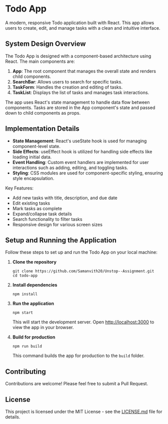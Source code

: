 # Todo App

A modern, responsive Todo application built with React. This app allows users to create, edit, and manage tasks with a clean and intuitive interface.

## System Design Overview

The Todo App is designed with a component-based architecture using React. The main components are:

1. **App**: The root component that manages the overall state and renders child components.
2. **SearchBar**: Allows users to search for specific tasks.
3. **TaskForm**: Handles the creation and editing of tasks.
4. **TaskList**: Displays the list of tasks and manages task interactions.

The app uses React's state management to handle data flow between components. Tasks are stored in the App component's state and passed down to child components as props.

## Implementation Details

- **State Management**: React's useState hook is used for managing component-level state.
- **Side Effects**: useEffect hook is utilized for handling side effects like loading initial data.
- **Event Handling**: Custom event handlers are implemented for user interactions such as adding, editing, and toggling tasks.
- **Styling**: CSS modules are used for component-specific styling, ensuring style encapsulation.

Key Features:
- Add new tasks with title, description, and due date
- Edit existing tasks
- Mark tasks as complete
- Expand/collapse task details
- Search functionality to filter tasks
- Responsive design for various screen sizes

## Setup and Running the Application

Follow these steps to set up and run the Todo App on your local machine:

1. **Clone the repository**
   ```
   git clone https://github.com/Samanvith20/Unstop--Assignment.git
   cd todo-app
   ```

2. **Install dependencies**
   ```
   npm install
   ```

3. **Run the application**
   ```
   npm start
   ```

   This will start the development server. Open [http://localhost:3000](http://localhost:3000) to view the app in your browser.

4. **Build for production**
   ```
   npm run build
   ```

   This command builds the app for production to the `build` folder.

## Contributing

Contributions are welcome! Please feel free to submit a Pull Request.

## License

This project is licensed under the MIT License - see the [LICENSE.md](LICENSE.md) file for details.
